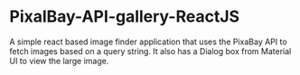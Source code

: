 # PixalBay-API-gallery-ReactJS
A simple react based image finder application that uses the PixaBay API to fetch images based on a query string.
It also has a Dialog box from Material UI to view the large image.
